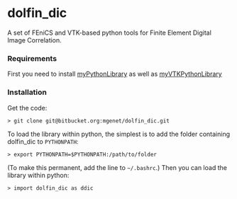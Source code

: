 # dolfin_dic
A set of FEniCS and VTK-based python tools for Finite Element Digital Image Correlation.
### Requirements
First you need to install [myPythonLibrary](https://github.com/mgenet/myPythonLibrary) as well as [myVTKPythonLibrary](https://github.com/mgenet/myVTKPythonLibrary)
### Installation
Get the code:
```
> git clone git@bitbucket.org:mgenet/dolfin_dic.git
```
To load the library within python, the simplest is to add the folder containing dolfin_dic to `PYTHONPATH`:
```
> export PYTHONPATH=$PYTHONPATH:/path/to/folder
```
(To make this permanent, add the line to `~/.bashrc`.)
Then you can load the library within python:
```
> import dolfin_dic as ddic
```
